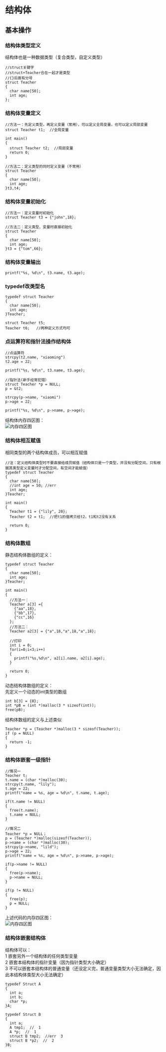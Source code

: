 # 结构体
## 基本操作
### 结构体类型定义
结构体也是一种数据类型（复合类型，自定义类型）  
```
//struct关键字
//struct+Teacher合在一起才是类型
//{}后面有分号
struct Teacher
{
  char name[50];
  int age;
};
```
### 结构体变量定义
```
//方法一：先定义类型，再定义变量（常用），可以定义全局变量，也可以定义局部变量
struct Teacher t1;  //全局变量

int main()
{
  struct Teacher t2;  //局部变量
  return 0;
}
```
```
//方法二：定义类型的同时定义变量（不常用）
struct Teacher
{
  char name[50];
  int age;
}t3,t4;
```
### 结构体变量初始化
```
//方法一：定义变量时初始化
struct Teacher t3 = {"john",18};
```
```
//方法二：定义类型、变量时直接初始化
struct Teacher
{
  char name[50];
  int age;
}t3 = {"tom",66};
```
### 结构体变量输出
```
printf("%s, %d\n", t3.name, t3.age);
```
### typedef改类型名
```
typedef struct Teacher 
{
  char name[50];
  int age;
}Teacher;

struct Teacher t5;
Teacher t6;   //两种定义方式均可
```
### 点运算符和指针法操作结构体
```
//点运算符
strcpy(t2.name, "xiaoming")
t2.age = 22;

printf("%s, %d\n", t3.name, t3.age);
```
```
//指针法(新手经常犯错）
struct Teacher *p = NULL;
p = &t2;  

strcpy(p->name, "xiaomi")
p->age = 22;

printf("%s, %d\n", p->name, p->age);
```
结构体内存四区图：  
![内存四区图](1.png)  
### 结构体相互赋值
相同类型的两个结构体成员，可以相互赋值
```
//注：定义结构体类型时不要直接给成员赋值（结构体只是一个类型，并没有分配空间，只有根据其类型定义变量时才分配空间，有空间才能赋值）
typedef struct Teacher
{
  char name[50];
  //int age = 50; //err
  int age;
}Teacher;

int main()
{
  Teacher t1 = {"lily", 20};
  Teacher t2 = t1;  //把t1的值拷贝给t2，t1和t2没有关系

  return 0;
}
```
### 结构体数组
静态结构体数组的定义：  
```
typedef struct Teacher
{
  char name[50];
  int age;
}Teacher;

int main()
{
  //方法一：
  Teacher a[3] ={
    {"aa",18},
    {"bb",17},
    {"cc",16}
  };
  //方法二：
  Teacher a2[3] = {"a",18,"a",18,"a",18};
  
  //打印
  int i = 0;
  for(i=0;i<3;i++)
  {
    printf("%s,%d\n", a2[i].name, a2[i].age);
  }
  
  return 0;
}
```
动态结构体数组的定义：  
先定义一个动态的int类型的数组  
```
int b[3] = {0};
int *pB = (int *)malloc(3 * sizeof(int));
free(pB);
```
结构体数组的定义与上述类似  
```
Teacher *p = (Teacher *)malloc(3 * sizeof(Teacher));
if (p = NULL)
{
  return -1;
}
```
### 结构体嵌套一级指针
```
//情况一
Teacher t;
t.name = (char *)malloc(30);
strcpy(t.name, "lily");
t.age = 22;
printf("name = %s, age = %d\n", t.name, t.age);

if(t.name != NULL)
{
  free(t.name);
  t.name = NULL;
}
```
```
//情况二
Teacher *p = NULL；
p = (Teacher *)malloc(sizeof(Teacher));
p->name = (char *)malloc(30);
strcpy(p->name, "lild");
p->age = 22;
printf("name = %s, age = %d\n", p->name, p->age);

if(p->name != NULL)
{
  free(p->name);
  p->name = NULL;
}

if(p != NULL)
{
  free(p);
  p = NULL;
}
```
上述代码的内存四区图：   
![内存四区图](2.png)  

### 结构体嵌套结构体 
结构体可以：  
1 嵌套另外一个结构体的任何类型变量  
2 嵌套本结构体的指针变量（因为指针类型大小确定）  
3 不可以嵌套本结构体的普通变量（还没定义完，普通变量类型大小无法确定，因此本结构体类型大小无法确定）  
```
typedef Struct A
{
  int a;
  int b;
  char *p;
}A;

typedef Struct B
{
  int a;
  A tmp1;  //  1
  A *p;  //  1
  struct B tmp2;  //err  3
  struct B *p2;  //  2
}B;
```



